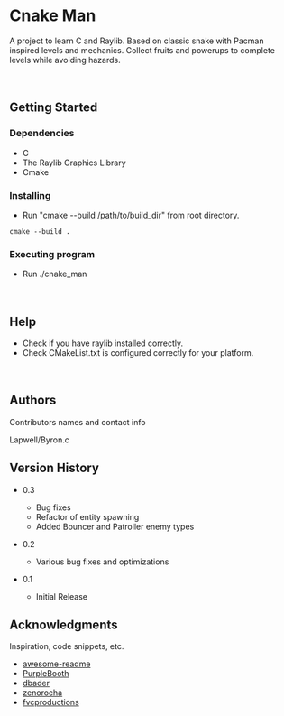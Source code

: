 # Cnake Man

A project to learn C and Raylib.
Based on classic snake with Pacman inspired levels and mechanics.
Collect fruits and powerups to complete levels while avoiding hazards.
<br/><br/><br/>

## Getting Started

### Dependencies

* C
* The Raylib Graphics Library
* Cmake

### Installing

* Run "cmake --build /path/to/build_dir" from root directory.

```
cmake --build .
```

### Executing program

* Run ./cnake_man
<br/><br/><br/>

## Help

* Check if you have raylib installed correctly.
* Check CMakeList.txt is configured correctly for your platform.
<br/><br/><br/>

## Authors

Contributors names and contact info

Lapwell/Byron.c


## Version History
* 0.3
    * Bug fixes
    * Refactor of entity spawning
    * Added Bouncer and Patroller enemy types

* 0.2
    * Various bug fixes and optimizations
* 0.1
    * Initial Release

## Acknowledgments

Inspiration, code snippets, etc.
* [awesome-readme](https://github.com/matiassingers/awesome-readme)
* [PurpleBooth](https://gist.github.com/PurpleBooth/109311bb0361f32d87a2)
* [dbader](https://github.com/dbader/readme-template)
* [zenorocha](https://gist.github.com/zenorocha/4526327)
* [fvcproductions](https://gist.github.com/fvcproductions/1bfc2d4aecb01a834b46)
